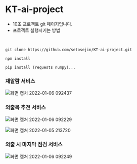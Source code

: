 # KT-ai-project
* 10조 프로젝트 git 페이지입니다.
* 프로젝트 실행시키는 방법
<br>

`git clone https://github.com/setosejin/KT-ai-project.git`

`npm install`

`pip install (requests numpy)...`



### 재알람 서비스
![화면 캡처 2022-01-06 092437](https://user-images.githubusercontent.com/47729233/150112254-0ca7a6cd-d4c0-4a53-aed3-ef4b1d60565d.png)
<br>
### 외출복 추천 서비스
![화면 캡처 2022-01-06 092229](https://user-images.githubusercontent.com/47729233/150112285-66d99761-ccda-4930-a6f5-12738aa9070b.png)

![화면 캡처 2022-01-05 213720](https://user-images.githubusercontent.com/47729233/150112217-c168b171-30f0-4f30-b676-a8554e4c3640.png)
<br>
### 외출 시 마지막 점검 서비스
![화면 캡처 2022-01-06 092249](https://user-images.githubusercontent.com/47729233/150112299-6b0d09db-9129-4f96-b140-c6284454aabd.png)
